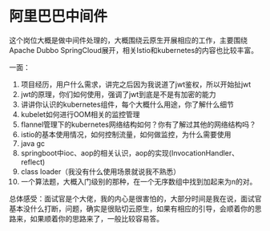 # 阿里巴巴中间件

这个岗位大概是做中间件处理的，大概围绕云原生开展相应的工作，主要围绕Apache Dubbo SpringCloud展开，相关Istio和kubernetes的内容也比较丰富。

一面：

1. 项目经历，用户什么需求，讲完之后因为我说道了jwt鉴权，所以开始扯jwt
2. jwt的原理，你们如何使用，强调了jwt到底是不是有加密的能力
3. 讲讲你认识的kubernetes组件，每个大概什么用途，你了解什么细节
4. kubelet如何进行OOM相关的监控管理
5. flannel管理下的kubernetes网络结构如何？你有了解过其他的网络结构吗？
6. istio的基本使用情况，如何控制流量，如何做监控，为什么需要使用
7. java gc
8. springboot中ioc、aop的相关认识，aop的实现(InvocationHandler、reflect)
9. class loader（我没有什么使用场景就说我不熟悉）
10. 一个算法题，大概入门级别的那种，在一个无序数组中找到加起来为n的对。

总体感受：面试官是个大佬，我的内心是很害怕的，大部分时间是我在说，面试官基本没什么打断，问题，确实是很贴切云原生，如果有相应的引导，会顺着你的思路来，如果顺着你的思路来了，一般比较容易答。